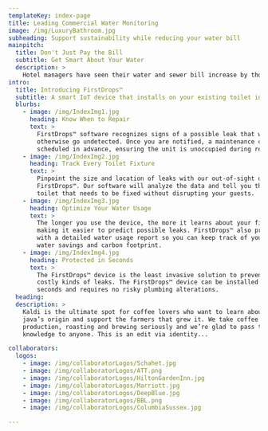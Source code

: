 ```yaml
---
templateKey: index-page
title: Leading Commercial Water Monitoring
image: /img/LuxuryBathroom.jpg
subheading: Support sustainability while reducing your water bill
mainpitch:
  title: Don't Just Pay the Bill
  subtitle: Get Smart About Your Water
  description: >
    Hotel managers have seen their water and sewer bill increase by thousands of dollars due to toilet leaks and a “fix it when it breaks” maintenance style. The problem lies in not having a clear picture of the hotels’ water use until it is too late. Be the first to know where your water is being lost to avoid expensive damage repairs and water waste. 
intro:
  title: Introducing FirstDrops™
  subtitle: A smart IoT device that installs on your existing toilet in under 90 seconds
  blurbs:
    - image: /img/IndexImg1.jpg
      heading: Know When to Repair
      text: >
        FirstDrops™ software recognizes signs of a possible leak that would 
        otherwise go undetected. Once you are notified, a maintenance call can be
        scheduled in advance, ensuring the unit is unoccupied during repair.
    - image: /img/IndexImg2.jpg
      heading: Track Every Toilet Fixture
      text: >
        Pinpoint the size and location of leaks with our out-of-sight device, 
        FirstDrops™. Our software will analyze the data and tell you the exact 
        toilet that needs to be fixed without disrupting your guests.
    - image: /img/IndexImg3.jpg
      heading: Optimize Your Water Usage
      text: >
        The longer you use the device, the more it learns about your fixtures, 
        making it easier to predict possible leaks. FirstDrops™ also provides you 
        with a detailed water usage report so you can keep track of your year-round 
        water savings and carbon footprint.
    - image: /img/IndexImg4.jpg
      heading: Protected in Seconds
      text: >
        The FirstDrops™ device is the least invasive solution to preventing the most
        costly kinds of leaks. The FirstDrops™ device can be installed in less than 90
        seconds and requires no risky plumbing alterations.
  heading: 
  description: >
    Kaldi is the ultimate spot for coffee lovers who want to learn about their
    java’s origin and support the farmers that grew it. We take coffee
    production, roasting and brewing seriously and we’re glad to pass that
    knowledge to anyone. This is an edit via identity...

collaborators:
  logos:
    - image: /img/collaboratorLogos/Schahet.jpg
    - image: /img/collaboratorLogos/ATT.png
    - image: /img/collaboratorLogos/HiltonGardenInn.jpg
    - image: /img/collaboratorLogos/Marriott.jpg
    - image: /img/collaboratorLogos/DeepBlue.jpg
    - image: /img/collaboratorLogos/BBL.png
    - image: /img/collaboratorLogos/ColumbiaSussex.jpg

---
```


